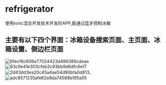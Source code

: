 # refrigerator
使用ionic混合开发技术开发的APP,能通过蓝牙控制冰箱
## 主要有以下四个界面：冰箱设备搜索页面、主页面、冰箱设置、侧边栏页面
![6fecf6c606e77024423d499389cdeae](https://user-images.githubusercontent.com/38916418/231737481-eee33225-df4a-4b64-9cdf-4da79baa9919.jpg)
![83c9e41e303cfeb2c93bb9d6dfc6e17](https://user-images.githubusercontent.com/38916418/231737498-9f15e0eb-b43b-4d5c-98d8-e3aeef0aad23.jpg)
![2d43dd3ea20c45a4ae54d90bfa0d813](https://user-images.githubusercontent.com/38916418/231737550-a5b00dbb-c4ca-46cc-ab84-c5ad3b77b82e.jpg)、
![adc8571235afe62e8da74588b195a55](https://user-images.githubusercontent.com/38916418/231737576-f4b83776-55d1-4d31-b5d5-c73e6f7193f1.jpg)

